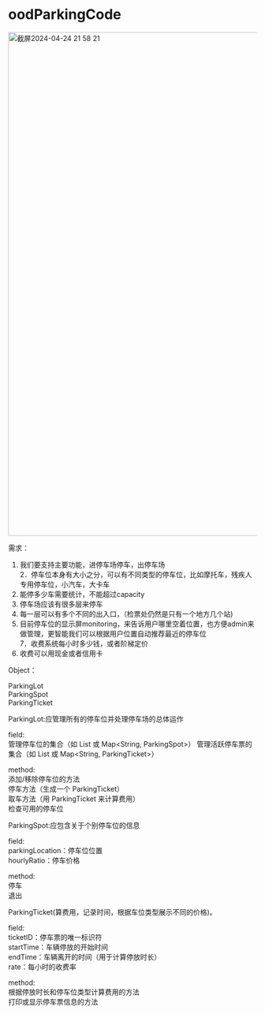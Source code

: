 # oodParkingCode
<img width="1022" alt="截屏2024-04-24 21 58 21" src="https://github.com/xkong-study/oodDesignParking/assets/100473178/4b8b950b-46fe-4fdc-9801-a5442a560358">

需求：        
1. 我们要支持主要功能，进停车场停车，出停车场              
2．停车位本身有大小之分，可以有不同类型的停车位，比如摩托车，残疾人专用停车位，小汽车，大卡车            
3. 能停多少车需要统计，不能超过capacity   
4. 停车场应该有很多层来停车      
5. 每一层可以有多个不同的出入口，（检票处仍然是只有一个地方几个站)          
6. 目前停车位的显示屏monitoring，来告诉用户哪里空着位置，也方便admin来做管理，更智能我们可以根据用户位置自动推荐最近的停车位        
7．收费系统每小时多少钱，或者阶梯定价        
8. 收费可以用现金或者信用卡


Object：     

ParkingLot      
ParkingSpot      
ParkingTicket

 
ParkingLot:应管理所有的停车位并处理停车场的总体运作            
  
field:         
管理停车位的集合（如 List<ParkingSpot> 或 Map<String, ParkingSpot>）
管理活跃停车票的集合（如 List<ParkingTicket> 或 Map<String, ParkingTicket>）


method:       
添加/移除停车位的方法        
停车方法（生成一个 ParkingTicket）       
取车方法（用 ParkingTicket 来计算费用）        
检查可用的停车位        

ParkingSpot:应包含关于个别停车位的信息     

field:      
parkingLocation：停车位位置     
hourlyRatio：停车价格       

method:  
停车        
退出     

 
ParkingTicket(算费用，记录时间，根据车位类型展示不同的价格)。     

field:     
ticketID：停车票的唯一标识符        
startTime：车辆停放的开始时间      
endTime：车辆离开的时间（用于计算停放时长）    
rate：每小时的收费率    

method:    
根据停放时长和停车位类型计算费用的方法   
打印或显示停车票信息的方法         

